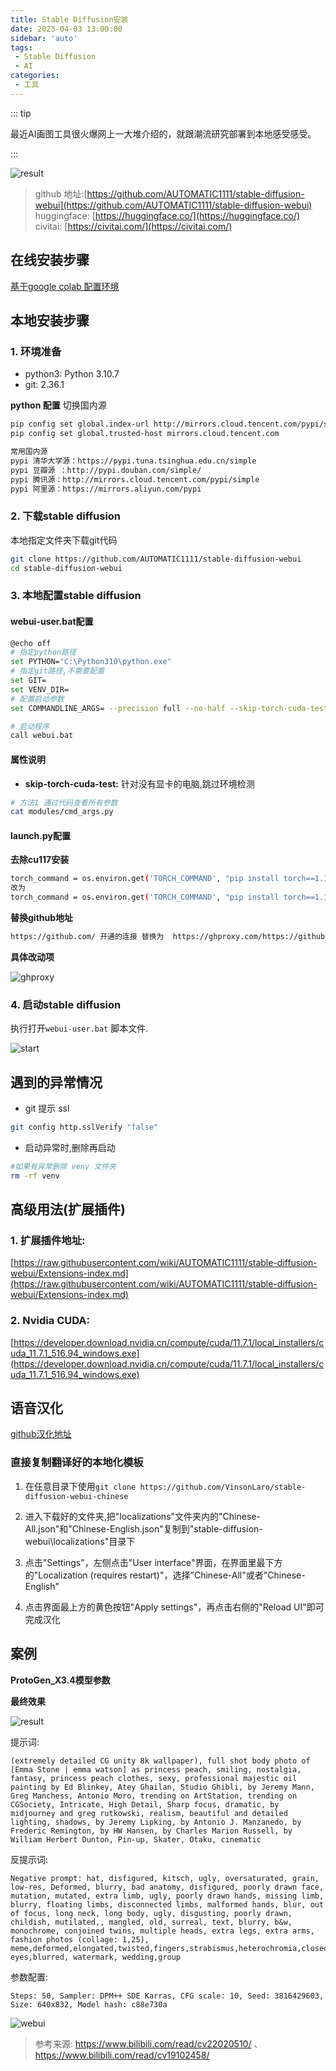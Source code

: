 ```yaml
---
title: Stable Diffusion安装
date: 2023-04-03 13:00:00
sidebar: 'auto'
tags: 
 - Stable Diffusion
 - AI
categories: 
 - 工具
---
```



::: tip

 最近AI画图工具很火爆网上一大堆介绍的，就跟潮流研究部署到本地感受感受。

:::

![result](/images/StableDiffusion/result.png)


>  github 地址:[https://github.com/AUTOMATIC1111/stable-diffusion-webui](https://github.com/AUTOMATIC1111/stable-diffusion-webui)    
>  huggingface: [https://huggingface.co/](https://huggingface.co/)    
>  civitai: [https://civitai.com/](https://civitai.com/)     




## 在线安装步骤
[基于google colab 配置环境](https://colab.research.google.com/drive/1yhV28McEQgkjfkBjzZG3IVA3mjUqtz1s?usp=share_link)

## 本地安装步骤
### 1. 环境准备
* python3: Python 3.10.7
* git:  2.36.1

__python 配置__
切换国内源

```bash
pip config set global.index-url http://mirrors.cloud.tencent.com/pypi/simple
pip config set global.trusted-host mirrors.cloud.tencent.com
```

```bash
常用国内源
pypi 清华大学源：https://pypi.tuna.tsinghua.edu.cn/simple
pypi 豆瓣源 ：http://pypi.douban.com/simple/
pypi 腾讯源：http://mirrors.cloud.tencent.com/pypi/simple
pypi 阿里源：https://mirrors.aliyun.com/pypi
```

### 2. 下载stable diffusion
本地指定文件夹下载git代码
```bash
git clone https://github.com/AUTOMATIC1111/stable-diffusion-webui
cd stable-diffusion-webui
```



### 3. 本地配置stable diffusion

#### __webui-user.bat配置__
```bash
@echo off
# 指定python路径
set PYTHON="C:\Python310\python.exe"
# 指定git路径,不需要配置
set GIT=
set VENV_DIR=
# 配置启动参数
set COMMANDLINE_ARGS= --precision full --no-half --skip-torch-cuda-test --xformers

# 启动程序
call webui.bat
```
#### __属性说明__
* __skip-torch-cuda-test:__ 针对没有显卡的电脑,跳过环境检测

```bash
# 方法1 通过代码查看所有参数
cat modules/cmd_args.py
```




#### __launch.py配置__

__去除cu117安装__
```bash
torch_command = os.environ.get('TORCH_COMMAND', "pip install torch==1.13.1+cu117 torchvision==0.14.1+cu117 --extra-index-url https://download.pytorch.org/whl/cu117")
改为
torch_command = os.environ.get('TORCH_COMMAND', "pip install torch==1.13.1 torchvision==0.14.1")
```

__替换github地址__
```bash
https://github.com/ 开通的连接 替换为  https://ghproxy.com/https://github.com/ 
```

__具体改动项__

![ghproxy](/images/StableDiffusion/ghproxy.jpg)


### 4. 启动stable diffusion
执行打开`webui-user.bat` 脚本文件.


![start](/images/StableDiffusion/start.jpg)


## 遇到的异常情况

* git 提示 ssl 
```bash
git config http.sslVerify "false"

```

* 启动异常时,删除再启动
```bash
#如果有异常删除 venv 文件夹
rm -rf venv
```


## 高级用法(扩展插件)

### 1. 扩展插件地址: 
[https://raw.githubusercontent.com/wiki/AUTOMATIC1111/stable-diffusion-webui/Extensions-index.md](https://raw.githubusercontent.com/wiki/AUTOMATIC1111/stable-diffusion-webui/Extensions-index.md)
### 2. Nvidia CUDA: 
[https://developer.download.nvidia.cn/compute/cuda/11.7.1/local_installers/cuda_11.7.1_516.94_windows.exe](https://developer.download.nvidia.cn/compute/cuda/11.7.1/local_installers/cuda_11.7.1_516.94_windows.exe)


##  语音汉化
[github汉化地址](https://github.com/VinsonLaro/stable-diffusion-webui-chinese)

### 直接复制翻译好的本地化模板
1. 在任意目录下使用`git clone https://github.com/VinsonLaro/stable-diffusion-webui-chinese`

2. 进入下载好的文件夹,把"localizations"文件夹内的"Chinese-All.json"和"Chinese-English.json"复制到"stable-diffusion-webui\localizations"目录下

3. 点击"Settings"，左侧点击"User interface"界面，在界面里最下方的"Localization (requires restart)"，选择"Chinese-All"或者"Chinese-English"

4. 点击界面最上方的黄色按钮"Apply settings"，再点击右侧的"Reload UI"即可完成汉化


## 案例

__ProtoGen_X3.4模型参数__

__最终效果__

![result](/images/StableDiffusion/result.png)


提示词:
```plaintext
(extremely detailed CG unity 8k wallpaper), full shot body photo of [Emma Stone | emma watson] as princess peach, smiling, nostalgia, fantasy, princess peach clothes, sexy, professional majestic oil painting by Ed Blinkey, Atey Ghailan, Studio Ghibli, by Jeremy Mann, Greg Manchess, Antonio Moro, trending on ArtStation, trending on CGSociety, Intricate, High Detail, Sharp focus, dramatic, by midjourney and greg rutkowski, realism, beautiful and detailed lighting, shadows, by Jeremy Lipking, by Antonio J. Manzanedo, by Frederic Remington, by HW Hansen, by Charles Marion Russell, by William Herbert Dunton, Pin-up, Skater, Otaku, cinematic 
```

反提示词:
```plaintext
Negative prompt: hat, disfigured, kitsch, ugly, oversaturated, grain, low-res, Deformed, blurry, bad anatomy, disfigured, poorly drawn face, mutation, mutated, extra limb, ugly, poorly drawn hands, missing limb, blurry, floating limbs, disconnected limbs, malformed hands, blur, out of focus, long neck, long body, ugly, disgusting, poorly drawn, childish, mutilated,, mangled, old, surreal, text, blurry, b&w, monochrome, conjoined twins, multiple heads, extra legs, extra arms, fashion photos (collage: 1,25), meme,deformed,elongated,twisted,fingers,strabismus,heterochromia,closed eyes,blurred, watermark, wedding,group 
```

参数配置:
```plaintext
Steps: 50, Sampler: DPM++ SDE Karras, CFG scale: 10, Seed: 3816429603, Size: 640x832, Model hash: c88e730a
```





![webui](/images/StableDiffusion/webui.jpg)



> 参考来源: https://www.bilibili.com/read/cv22020510/ 、 https://www.bilibili.com/read/cv19102458/